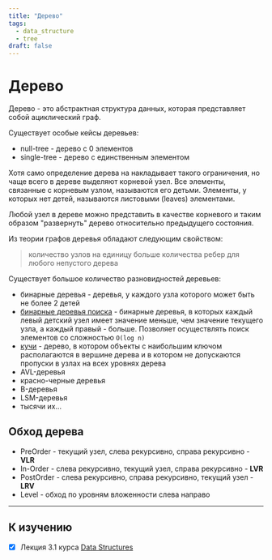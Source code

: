 ```yaml
---
title: "Дерево"
tags:
  - data_structure
  - tree
draft: false
---
```


# Дерево

Дерево - это абстрактная структура данных, которая представляет собой ациклический граф.

Существует особые кейсы деревьев:
- null-tree - дерево с 0 элементов
- single-tree - дерево с единственным элементом

Хотя само определение дерева на накладывает такого ограничения, но чаще всего в дереве выделяют корневой узел.
Все элементы, связанные с корневым узлом, называются его детьми.
Элементы, у которых нет детей, называются листовыми (leaves) элементами.

Любой узел в дереве можно представить в качестве корневого и таким образом "развернуть" дерево относительно предыдущего состояния.

Из теории графов деревья обладают следующим свойством:
> количество узлов на единицу больше количества ребер для любого непустого дерева

Существует большое количество разновидностей деревьев:
- бинарные деревья - деревья, у каждого узла которого может быть не более 2 детей
- [бинарные деревья поиска](binary_search_tree.md) - бинарные деревья, в которых каждый левый детский узел имеет значение меньше, чем значение текущего узла, а каждый правый - больше. Позволяет осуществлять поиск элементов со сложностью `O(log n)`
- [кучи](heap.md) - дерево, в котором объекты с наибольшим ключом располагаются в вершине дерева и в котором не допускаются пропуски в узлах на всех уровнях дерева
- AVL-деревья
- красно-черные деревья
- B-деревья
- LSM-деревья
- тысячи их...

## Обход дерева
- PreOrder - текущий узел, слева рекурсивно, справа рекурсивно - **VLR**
- In-Order - слева рекурсивно, текущий узел, справа рекурсивно - **LVR**
- PostOrder - слева рекурсивно, справа рекурсивно, текущий узел - **LRV**
- Level - обход по уровням вложенности слева направо


---
## К изучению
- [X] Лекция 3.1 курса [Data Structures](https://stepik.org/course/579/syllabus)
